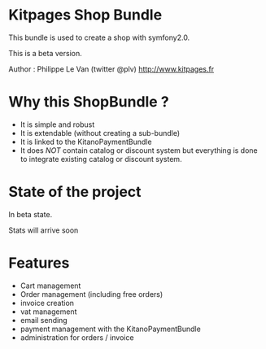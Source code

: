Kitpages Shop Bundle
====================

This bundle is used to create a shop with symfony2.0.

This is a beta version.

Author : Philippe Le Van (twitter @plv) http://www.kitpages.fr

Why this ShopBundle ?
=====================
* It is simple and robust
* It is extendable (without creating a sub-bundle)
* It is linked to the KitanoPaymentBundle
* It does *NOT* contain catalog or discount system but everything is
done to integrate existing catalog or discount system.

State of the project
====================
In beta state.

Stats will arrive soon

Features
========
* Cart management
* Order management (including free orders)
* invoice creation
* vat management
* email sending
* payment management with the KitanoPaymentBundle
* administration for orders / invoice


